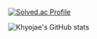 
[![Solved.ac Profile](http://mazassumnida.wtf/api/v2/generate_badge?boj=gywo1l)](https://solved.ac/gywo1l/)

![Khyojae's GitHub stats](https://github-readme-stats.vercel.app/api?username=Khyojae&show_icons=true&theme=radical)


